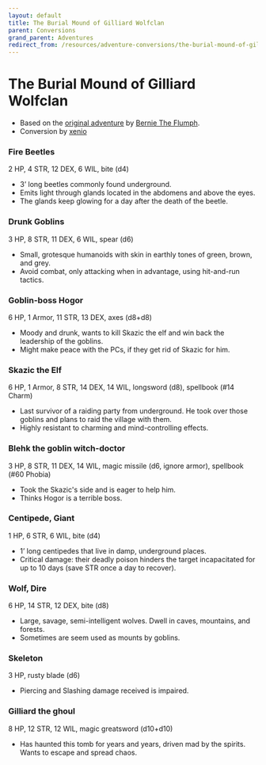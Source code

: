 ```yaml
---
layout: default
title: The Burial Mound of Gilliard Wolfclan
parent: Conversions
grand_parent: Adventures
redirect_from: /resources/adventure-conversions/the-burial-mound-of-gilliard-wolfclan/
---
```


# The Burial Mound of Gilliard Wolfclan

- Based on the [original adventure](http://bernietheflumph.blogspot.com/2013/04/the-burial-mound-of-gilliard-wolfclan.html) by [Bernie The Flumph](http://bernietheflumph.blogspot.com/).
- Conversion by [xenio](https://xenioinabottle.blogspot.com)


### Fire Beetles
2 HP, 4 STR, 12 DEX, 6 WIL, bite (d4)
- 3’ long beetles commonly found underground.
- Emits light through glands located in the abdomens and above the eyes.
- The glands keep glowing for a day after the death of the beetle.

### Drunk Goblins
3 HP, 8 STR, 11 DEX, 6 WIL, spear (d6)
- Small, grotesque humanoids with skin in earthly tones of green, brown, and grey.
- Avoid combat, only attacking when in advantage, using hit-and-run tactics.

### Goblin-boss Hogor
6 HP, 1 Armor, 11 STR, 13 DEX, axes (d8+d8)
- Moody and drunk, wants to kill Skazic the elf and win back the leadership of the goblins.
- Might make peace with the PCs, if they get rid of Skazic for him.

### Skazic the Elf
6 HP, 1 Armor, 8 STR, 14 DEX, 14 WIL, longsword (d8), spellbook (#14 Charm)
- Last survivor of a raiding party from underground. He took over those goblins and plans to raid the village with them.
- Highly resistant to charming and mind-controlling effects.

### Blehk the goblin witch-doctor
3 HP, 8 STR, 11 DEX, 14 WIL, magic missile (d6, ignore armor), spellbook (#60 Phobia)
- Took the Skazic's side and is eager to help him.
- Thinks Hogor is a terrible boss.

### Centipede, Giant
1 HP, 6 STR, 6 WIL, bite (d4)
- 1’ long centipedes that live in damp, underground places.
- Critical damage: their deadly poison hinders the target incapacitated for up to 10 days (save STR once a day to recover).

### Wolf, Dire
6 HP, 14 STR, 12 DEX, bite (d8)
- Large, savage, semi-intelligent wolves. Dwell in caves, mountains, and forests.
- Sometimes are seem used as mounts by goblins.

### Skeleton
3 HP, rusty blade (d6)
-  Piercing and Slashing damage received is impaired.

### Gilliard the ghoul
8 HP, 12 STR, 12 WIL, magic greatsword (d10+d10)
- Has haunted this tomb for years and years, driven mad by the spirits. Wants to escape and spread chaos.
